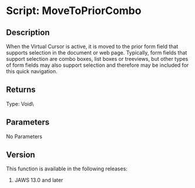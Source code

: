 # Script: MoveToPriorCombo

## Description

When the Virtual Cursor is active, it is moved to the prior form field
that supports selection in the document or web page. Typically, form
fields that support selection are combo boxes, list boxes or treeviews,
but other types of form fields may also support selection and therefore
may be included for this quick navigation.

## Returns

Type: Void\

## Parameters

No Parameters

## Version

This function is available in the following releases:

1.  JAWS 13.0 and later
